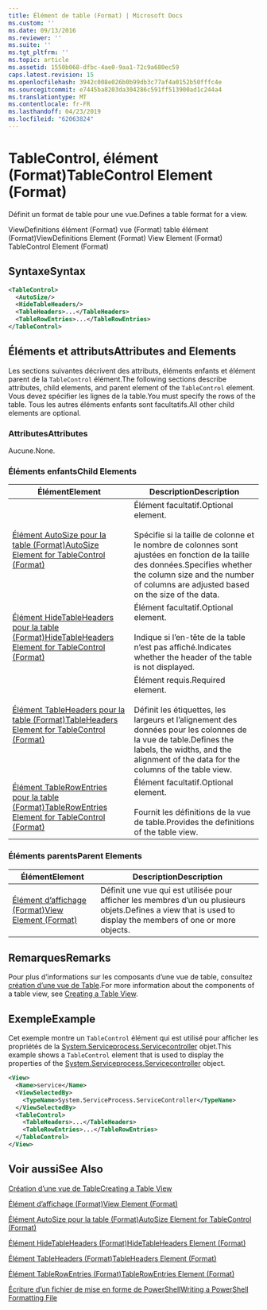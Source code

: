 ```yaml
---
title: Élément de table (Format) | Microsoft Docs
ms.custom: ''
ms.date: 09/13/2016
ms.reviewer: ''
ms.suite: ''
ms.tgt_pltfrm: ''
ms.topic: article
ms.assetid: 1550b068-dfbc-4ae0-9aa1-72c9a680ec59
caps.latest.revision: 15
ms.openlocfilehash: 3942c008e026b0b99db3c77af4a0152b50fffc4e
ms.sourcegitcommit: e7445ba8203da304286c591ff513900ad1c244a4
ms.translationtype: MT
ms.contentlocale: fr-FR
ms.lasthandoff: 04/23/2019
ms.locfileid: "62063824"
---
```

# <a name="tablecontrol-element-format"></a><span data-ttu-id="52724-102">TableControl, élément (Format)</span><span class="sxs-lookup"><span data-stu-id="52724-102">TableControl Element (Format)</span></span>

<span data-ttu-id="52724-103">Définit un format de table pour une vue.</span><span class="sxs-lookup"><span data-stu-id="52724-103">Defines a table format for a view.</span></span>

<span data-ttu-id="52724-104">ViewDefinitions élément (Format) vue (Format) table élément (Format)</span><span class="sxs-lookup"><span data-stu-id="52724-104">ViewDefinitions Element (Format) View Element (Format) TableControl Element (Format)</span></span>

## <a name="syntax"></a><span data-ttu-id="52724-105">Syntaxe</span><span class="sxs-lookup"><span data-stu-id="52724-105">Syntax</span></span>

```xml
<TableControl>
  <AutoSize/>
  <HideTableHeaders/>
  <TableHeaders>...</TableHeaders>
  <TableRowEntries>...</TableRowEntries>
</TableControl>

```

## <a name="attributes-and-elements"></a><span data-ttu-id="52724-106">Éléments et attributs</span><span class="sxs-lookup"><span data-stu-id="52724-106">Attributes and Elements</span></span>

<span data-ttu-id="52724-107">Les sections suivantes décrivent des attributs, éléments enfants et élément parent de la `TableControl` élément.</span><span class="sxs-lookup"><span data-stu-id="52724-107">The following sections describe attributes, child elements, and parent element of the `TableControl` element.</span></span> <span data-ttu-id="52724-108">Vous devez spécifier les lignes de la table.</span><span class="sxs-lookup"><span data-stu-id="52724-108">You must specify the rows of the table.</span></span> <span data-ttu-id="52724-109">Tous les autres éléments enfants sont facultatifs.</span><span class="sxs-lookup"><span data-stu-id="52724-109">All other child elements are optional.</span></span>

### <a name="attributes"></a><span data-ttu-id="52724-110">Attributes</span><span class="sxs-lookup"><span data-stu-id="52724-110">Attributes</span></span>

<span data-ttu-id="52724-111">Aucune.</span><span class="sxs-lookup"><span data-stu-id="52724-111">None.</span></span>

### <a name="child-elements"></a><span data-ttu-id="52724-112">Éléments enfants</span><span class="sxs-lookup"><span data-stu-id="52724-112">Child Elements</span></span>

|<span data-ttu-id="52724-113">Élément</span><span class="sxs-lookup"><span data-stu-id="52724-113">Element</span></span>|<span data-ttu-id="52724-114">Description</span><span class="sxs-lookup"><span data-stu-id="52724-114">Description</span></span>|
|-------------|-----------------|
|[<span data-ttu-id="52724-115">Élément AutoSize pour la table (Format)</span><span class="sxs-lookup"><span data-stu-id="52724-115">AutoSize Element for TableControl (Format)</span></span>](./autosize-element-for-tablecontrol-format.md)|<span data-ttu-id="52724-116">Élément facultatif.</span><span class="sxs-lookup"><span data-stu-id="52724-116">Optional element.</span></span><br /><br /> <span data-ttu-id="52724-117">Spécifie si la taille de colonne et le nombre de colonnes sont ajustées en fonction de la taille des données.</span><span class="sxs-lookup"><span data-stu-id="52724-117">Specifies whether the column size and the number of columns are adjusted based on the size of the data.</span></span>|
|[<span data-ttu-id="52724-118">Élément HideTableHeaders pour la table (Format)</span><span class="sxs-lookup"><span data-stu-id="52724-118">HideTableHeaders Element for TableControl (Format)</span></span>](./hidetableheaders-element-format.md)|<span data-ttu-id="52724-119">Élément facultatif.</span><span class="sxs-lookup"><span data-stu-id="52724-119">Optional element.</span></span><br /><br /> <span data-ttu-id="52724-120">Indique si l’en-tête de la table n’est pas affiché.</span><span class="sxs-lookup"><span data-stu-id="52724-120">Indicates whether the header of the table is not displayed.</span></span>|
|[<span data-ttu-id="52724-121">Élément TableHeaders pour la table (Format)</span><span class="sxs-lookup"><span data-stu-id="52724-121">TableHeaders Element for TableControl (Format)</span></span>](./tableheaders-element-format.md)|<span data-ttu-id="52724-122">Élément requis.</span><span class="sxs-lookup"><span data-stu-id="52724-122">Required element.</span></span><br /><br /> <span data-ttu-id="52724-123">Définit les étiquettes, les largeurs et l’alignement des données pour les colonnes de la vue de table.</span><span class="sxs-lookup"><span data-stu-id="52724-123">Defines the labels, the widths, and the alignment of the data for the columns of the table view.</span></span>|
|[<span data-ttu-id="52724-124">Élément TableRowEntries pour la table (Format)</span><span class="sxs-lookup"><span data-stu-id="52724-124">TableRowEntries Element for TableControl (Format)</span></span>](./tablerowentries-element-for-tablecontrol-format.md)|<span data-ttu-id="52724-125">Élément facultatif.</span><span class="sxs-lookup"><span data-stu-id="52724-125">Optional element.</span></span><br /><br /> <span data-ttu-id="52724-126">Fournit les définitions de la vue de table.</span><span class="sxs-lookup"><span data-stu-id="52724-126">Provides the definitions of the table view.</span></span>|

### <a name="parent-elements"></a><span data-ttu-id="52724-127">Éléments parents</span><span class="sxs-lookup"><span data-stu-id="52724-127">Parent Elements</span></span>

|<span data-ttu-id="52724-128">Élément</span><span class="sxs-lookup"><span data-stu-id="52724-128">Element</span></span>|<span data-ttu-id="52724-129">Description</span><span class="sxs-lookup"><span data-stu-id="52724-129">Description</span></span>|
|-------------|-----------------|
|[<span data-ttu-id="52724-130">Élément d’affichage (Format)</span><span class="sxs-lookup"><span data-stu-id="52724-130">View Element (Format)</span></span>](./view-element-format.md)|<span data-ttu-id="52724-131">Définit une vue qui est utilisée pour afficher les membres d’un ou plusieurs objets.</span><span class="sxs-lookup"><span data-stu-id="52724-131">Defines a view that is used to display the members of one or more objects.</span></span>|

## <a name="remarks"></a><span data-ttu-id="52724-132">Remarques</span><span class="sxs-lookup"><span data-stu-id="52724-132">Remarks</span></span>

<span data-ttu-id="52724-133">Pour plus d’informations sur les composants d’une vue de table, consultez [création d’une vue de Table](./creating-a-table-view.md).</span><span class="sxs-lookup"><span data-stu-id="52724-133">For more information about the components of a table view, see [Creating a Table View](./creating-a-table-view.md).</span></span>

## <a name="example"></a><span data-ttu-id="52724-134">Exemple</span><span class="sxs-lookup"><span data-stu-id="52724-134">Example</span></span>

<span data-ttu-id="52724-135">Cet exemple montre un `TableControl` élément qui est utilisé pour afficher les propriétés de la [System.Serviceprocess.Servicecontroller](/dotnet/api/System.ServiceProcess.ServiceController) objet.</span><span class="sxs-lookup"><span data-stu-id="52724-135">This example shows a `TableControl` element that is used to display the properties of the [System.Serviceprocess.Servicecontroller](/dotnet/api/System.ServiceProcess.ServiceController) object.</span></span>

```xml
<View>
  <Name>service</Name>
  <ViewSelectedBy>
    <TypeName>System.ServiceProcess.ServiceController</TypeName>
  </ViewSelectedBy>
  <TableControl>
    <TableHeaders>...</TableHeaders>
    <TableRowEntries>...</TableRowEntries>
  </TableControl>
</View>

```

## <a name="see-also"></a><span data-ttu-id="52724-136">Voir aussi</span><span class="sxs-lookup"><span data-stu-id="52724-136">See Also</span></span>

[<span data-ttu-id="52724-137">Création d’une vue de Table</span><span class="sxs-lookup"><span data-stu-id="52724-137">Creating a Table View</span></span>](./creating-a-table-view.md)

[<span data-ttu-id="52724-138">Élément d’affichage (Format)</span><span class="sxs-lookup"><span data-stu-id="52724-138">View Element (Format)</span></span>](./view-element-format.md)

[<span data-ttu-id="52724-139">Élément AutoSize pour la table (Format)</span><span class="sxs-lookup"><span data-stu-id="52724-139">AutoSize Element for TableControl (Format)</span></span>](./autosize-element-for-tablecontrol-format.md)

[<span data-ttu-id="52724-140">Élément HideTableHeaders (Format)</span><span class="sxs-lookup"><span data-stu-id="52724-140">HideTableHeaders Element (Format)</span></span>](./hidetableheaders-element-format.md)

[<span data-ttu-id="52724-141">Élément TableHeaders (Format)</span><span class="sxs-lookup"><span data-stu-id="52724-141">TableHeaders Element (Format)</span></span>](./tableheaders-element-format.md)

[<span data-ttu-id="52724-142">Élément TableRowEntries (Format)</span><span class="sxs-lookup"><span data-stu-id="52724-142">TableRowEntries Element (Format)</span></span>](./tablerowentries-element-for-tablecontrol-format.md)

[<span data-ttu-id="52724-143">Écriture d’un fichier de mise en forme de PowerShell</span><span class="sxs-lookup"><span data-stu-id="52724-143">Writing a PowerShell Formatting File</span></span>](./writing-a-powershell-formatting-file.md)
